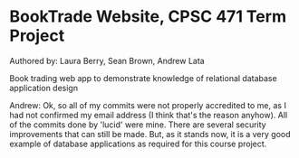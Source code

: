 BookTrade Website, CPSC 471 Term Project
=========
Authored by: Laura Berry, Sean Brown, Andrew Lata

Book trading web app to demonstrate knowledge of relational database application design

Andrew: Ok, so all of my commits were not properly accredited to me, as I had not confirmed my email address (I think that's the reason anyhow). All of the commits done by 'lucid' were mine.
There are several security improvements that can still be made. But, as it stands now, it is a very good example of database applications as required for this course project.